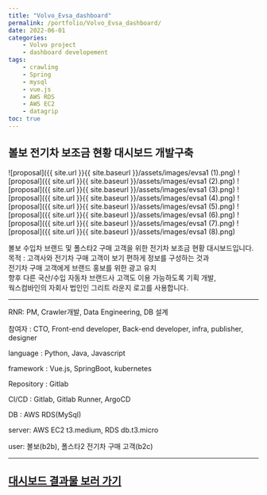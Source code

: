 ```yaml
---
title: "Volvo_Evsa_dashboard"
permalink: /portfolio/Volvo_Evsa_dashboard/
date: 2022-06-01
categories:
    - Volvo project
    - dashboard developement
tags:
    - crawling
    - Spring
    - mysql
    - vue.js
    - AWS RDS
    - AWS EC2
    - datagrip
toc: true
---
```


## 볼보 전기차 보조금 현황 대시보드 개발구축

![proposal]({{ site.url }}{{ site.baseurl }}/assets/images/evsa1 (1).png)
![proposal]({{ site.url }}{{ site.baseurl }}/assets/images/evsa1 (2).png)
![proposal]({{ site.url }}{{ site.baseurl }}/assets/images/evsa1 (3).png)
![proposal]({{ site.url }}{{ site.baseurl }}/assets/images/evsa1 (4).png)
![proposal]({{ site.url }}{{ site.baseurl }}/assets/images/evsa1 (5).png)
![proposal]({{ site.url }}{{ site.baseurl }}/assets/images/evsa1 (6).png)
![proposal]({{ site.url }}{{ site.baseurl }}/assets/images/evsa1 (7).png)
![proposal]({{ site.url }}{{ site.baseurl }}/assets/images/evsa1 (8).png)


볼보 수입차 브랜드 및 폴스타2 구매 고객을 위한 전기차 보조금 현황 대시보드입니다.<br>
목적 : 고객사와 전기차 구매 고객이 보기 편하게 정보를 구성하는 것과 <br>
전기차 구매 고객에게 브랜드 홍보를 위한 광고 유치 <br>
향후 다른 국산/수입 자동차 브랜드사 고객도 이용 가능하도록 기획 개발, <br> 
웍스컴바인의 자회사 법인인 그리트 라운지 로고를 사용합니다.<br>


---
RNR: PM, Crawler개발, Data Engineering, DB 설계

참여자 : CTO, Front-end developer, Back-end developer, infra, publisher, designer

language : Python, Java, Javascript

framework : Vue.js, SpringBoot, kubernetes

Repository : Gitlab

CI/CD : Gitlab, Gitlab Runner, ArgoCD

DB : AWS RDS(MySql)

server: AWS EC2 t3.medium, RDS db.t3.micro

user: 볼보(b2b), 폴스타2 전기차 구매 고객(b2c)


---
## [대시보드 결과물 보러 가기](http://15.165.32.56:30424/Evsa_sup_current)
